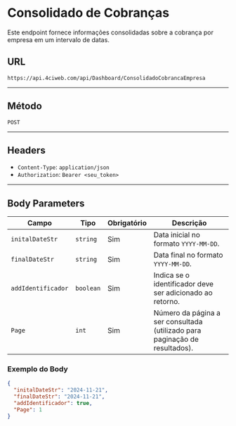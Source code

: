 # Consolidado de Cobranças

Este endpoint fornece informações consolidadas sobre a cobrança por empresa em um intervalo de datas.

## **URL**

`https://api.4ciweb.com/api/Dashboard/ConsolidadoCobrancaEmpresa`

---

## **Método**

`POST`

---

## **Headers**

- `Content-Type`: `application/json`
- `Authorization`: `Bearer <seu_token>`

---

## **Body Parameters**

| Campo             | Tipo     | Obrigatório | Descrição                                                                 |
|--------------------|----------|-------------|---------------------------------------------------------------------------|
| `initalDateStr`   | `string` | Sim         | Data inicial no formato `YYYY-MM-DD`.                                    |
| `finalDateStr`    | `string` | Sim         | Data final no formato `YYYY-MM-DD`.                                      |
| `addIdentificador`| `boolean`| Sim         | Indica se o identificador deve ser adicionado ao retorno.                |
| `Page`            | `int`    | Sim         | Número da página a ser consultada (utilizado para paginação de resultados). |

### **Exemplo do Body**

```json
{
  "initalDateStr": "2024-11-21",
  "finalDateStr": "2024-11-21",
  "addIdentificador": true,
  "Page": 1
}
